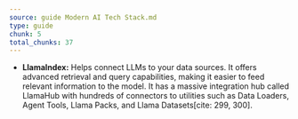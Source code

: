 ```yaml
---
source: guide Modern AI Tech Stack.md
type: guide
chunk: 5
total_chunks: 37
---
```


* **LlamaIndex:** Helps connect LLMs to your data sources. It offers advanced retrieval and query capabilities, making it easier to feed relevant information to the model. It has a massive integration hub called LlamaHub with hundreds of connectors to utilities such as Data Loaders, Agent Tools, Llama Packs, and Llama Datasets[cite: 299, 300].
